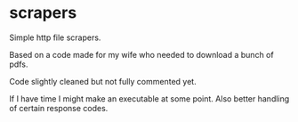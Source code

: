 # scrapers
Simple http file scrapers.

Based on a code made for my wife who needed to download a bunch of pdfs.

Code slightly cleaned but not fully commented yet.

If I have time I might make an executable at some point.
Also better handling of certain response codes.